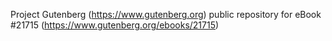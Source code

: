 Project Gutenberg (https://www.gutenberg.org) public repository for eBook #21715 (https://www.gutenberg.org/ebooks/21715)
